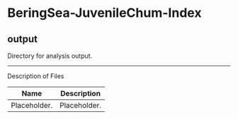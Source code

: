 # BeringSea-JuvenileChum-Index
## output
Directory for analysis output.

***
Description of Files

Name                                    | Description
----------------------------------------|--------------------------------
Placeholder.							         			| Placeholder.
